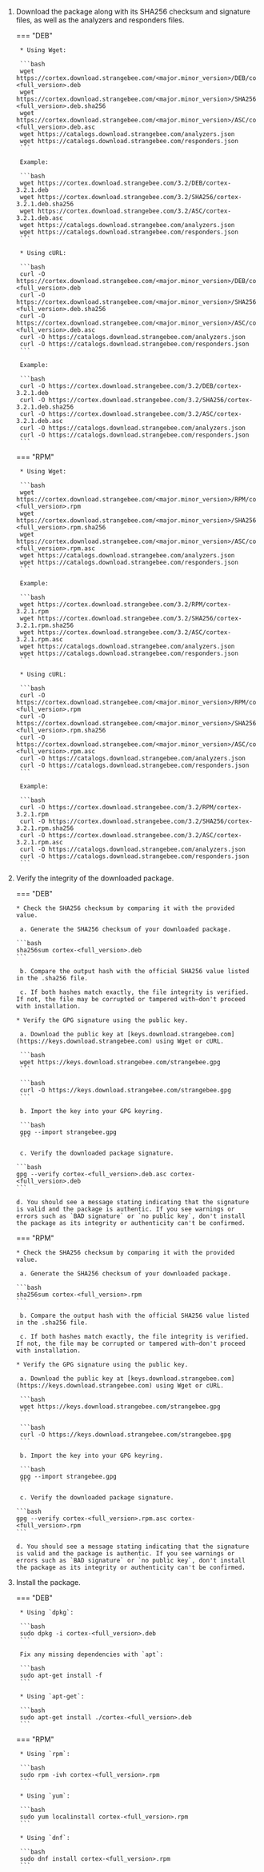 1. Download the package along with its SHA256 checksum and signature files, as well as the analyzers and responders files.

    === "DEB"

        * Using Wget:

        ```bash
        wget https://cortex.download.strangebee.com/<major.minor_version>/DEB/cortex-<full_version>.deb
        wget https://cortex.download.strangebee.com/<major.minor_version>/SHA256/cortex-<full_version>.deb.sha256
        wget https://cortex.download.strangebee.com/<major.minor_version>/ASC/cortex-<full_version>.deb.asc
        wget https://catalogs.download.strangebee.com/analyzers.json
        wget https://catalogs.download.strangebee.com/responders.json
        ```

        Example:

        ```bash
        wget https://cortex.download.strangebee.com/3.2/DEB/cortex-3.2.1.deb
        wget https://cortex.download.strangebee.com/3.2/SHA256/cortex-3.2.1.deb.sha256
        wget https://cortex.download.strangebee.com/3.2/ASC/cortex-3.2.1.deb.asc
        wget https://catalogs.download.strangebee.com/analyzers.json
        wget https://catalogs.download.strangebee.com/responders.json
        ```

        * Using cURL:

        ```bash
        curl -O https://cortex.download.strangebee.com/<major.minor_version>/DEB/cortex-<full_version>.deb
        curl -O https://cortex.download.strangebee.com/<major.minor_version>/SHA256/cortex-<full_version>.deb.sha256
        curl -O https://cortex.download.strangebee.com/<major.minor_version>/ASC/cortex-<full_version>.deb.asc
        curl -O https://catalogs.download.strangebee.com/analyzers.json
        curl -O https://catalogs.download.strangebee.com/responders.json
        ```

        Example:
        
        ```bash
        curl -O https://cortex.download.strangebee.com/3.2/DEB/cortex-3.2.1.deb
        curl -O https://cortex.download.strangebee.com/3.2/SHA256/cortex-3.2.1.deb.sha256
        curl -O https://cortex.download.strangebee.com/3.2/ASC/cortex-3.2.1.deb.asc
        curl -O https://catalogs.download.strangebee.com/analyzers.json
        curl -O https://catalogs.download.strangebee.com/responders.json
        ```

    === "RPM"

        * Using Wget:

        ```bash
        wget https://cortex.download.strangebee.com/<major.minor_version>/RPM/cortex-<full_version>.rpm
        wget https://cortex.download.strangebee.com/<major.minor_version>/SHA256/cortex-<full_version>.rpm.sha256
        wget https://cortex.download.strangebee.com/<major.minor_version>/ASC/cortex-<full_version>.rpm.asc
        wget https://catalogs.download.strangebee.com/analyzers.json
        wget https://catalogs.download.strangebee.com/responders.json
        ```

        Example:

        ```bash
        wget https://cortex.download.strangebee.com/3.2/RPM/cortex-3.2.1.rpm
        wget https://cortex.download.strangebee.com/3.2/SHA256/cortex-3.2.1.rpm.sha256
        wget https://cortex.download.strangebee.com/3.2/ASC/cortex-3.2.1.rpm.asc
        wget https://catalogs.download.strangebee.com/analyzers.json
        wget https://catalogs.download.strangebee.com/responders.json
        ```

        * Using cURL:

        ```bash
        curl -O https://cortex.download.strangebee.com/<major.minor_version>/RPM/cortex-<full_version>.rpm
        curl -O https://cortex.download.strangebee.com/<major.minor_version>/SHA256/cortex-<full_version>.rpm.sha256
        curl -O https://cortex.download.strangebee.com/<major.minor_version>/ASC/cortex-<full_version>.rpm.asc
        curl -O https://catalogs.download.strangebee.com/analyzers.json
        curl -O https://catalogs.download.strangebee.com/responders.json
        ```

        Example:

        ```bash
        curl -O https://cortex.download.strangebee.com/3.2/RPM/cortex-3.2.1.rpm
        curl -O https://cortex.download.strangebee.com/3.2/SHA256/cortex-3.2.1.rpm.sha256
        curl -O https://cortex.download.strangebee.com/3.2/ASC/cortex-3.2.1.rpm.asc
        curl -O https://catalogs.download.strangebee.com/analyzers.json
        curl -O https://catalogs.download.strangebee.com/responders.json
        ```

2. Verify the integrity of the downloaded package.

    === "DEB"

       * Check the SHA256 checksum by comparing it with the provided value.

        a. Generate the SHA256 checksum of your downloaded package.

       ```bash
       sha256sum cortex-<full_version>.deb
       ```

        b. Compare the output hash with the official SHA256 value listed in the .sha256 file.

        c. If both hashes match exactly, the file integrity is verified. If not, the file may be corrupted or tampered with—don't proceed with installation.

       * Verify the GPG signature using the public key.
  
        a. Download the public key at [keys.download.strangebee.com](https://keys.download.strangebee.com) using Wget or cURL.

        ```bash
        wget https://keys.download.strangebee.com/strangebee.gpg
        ```
        
        ```bash
        curl -O https://keys.download.strangebee.com/strangebee.gpg
        ```

        b. Import the key into your GPG keyring.

        ```bash
        gpg --import strangebee.gpg
        ```

        c. Verify the downloaded package signature.

       ```bash
       gpg --verify cortex-<full_version>.deb.asc cortex-<full_version>.deb
       ```

       d. You should see a message stating indicating that the signature is valid and the package is authentic. If you see warnings or errors such as `BAD signature` or `no public key`, don't install the package as its integrity or authenticity can't be confirmed.

    === "RPM"

       * Check the SHA256 checksum by comparing it with the provided value.

        a. Generate the SHA256 checksum of your downloaded package.

       ```bash
       sha256sum cortex-<full_version>.rpm
       ```

        b. Compare the output hash with the official SHA256 value listed in the .sha256 file.

        c. If both hashes match exactly, the file integrity is verified. If not, the file may be corrupted or tampered with—don't proceed with installation.

       * Verify the GPG signature using the public key.
  
        a. Download the public key at [keys.download.strangebee.com](https://keys.download.strangebee.com) using Wget or cURL.

        ```bash
        wget https://keys.download.strangebee.com/strangebee.gpg
        ```
        
        ```bash
        curl -O https://keys.download.strangebee.com/strangebee.gpg
        ```

        b. Import the key into your GPG keyring.

        ```bash
        gpg --import strangebee.gpg
        ```

        c. Verify the downloaded package signature.

       ```bash
       gpg --verify cortex-<full_version>.rpm.asc cortex-<full_version>.rpm
       ```

       d. You should see a message stating indicating that the signature is valid and the package is authentic. If you see warnings or errors such as `BAD signature` or `no public key`, don't install the package as its integrity or authenticity can't be confirmed.

3. Install the package.

    === "DEB"

        * Using `dpkg`:

        ```bash
        sudo dpkg -i cortex-<full_version>.deb
        ```

        Fix any missing dependencies with `apt`:

        ```bash
        sudo apt-get install -f
        ```

        * Using `apt-get`:

        ```bash
        sudo apt-get install ./cortex-<full_version>.deb
        ```

    === "RPM"

        * Using `rpm`:

        ```bash
        sudo rpm -ivh cortex-<full_version>.rpm
        ```

        * Using `yum`:

        ```bash
        sudo yum localinstall cortex-<full_version>.rpm
        ```

        * Using `dnf`:

        ```bash
        sudo dnf install cortex-<full_version>.rpm
        ```